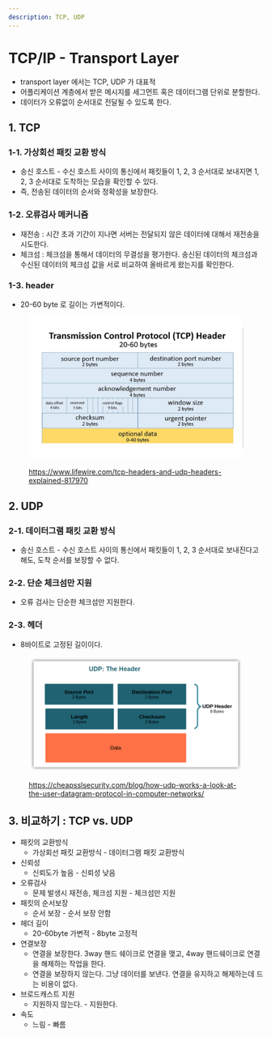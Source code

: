 ```yaml
---
description: TCP, UDP
---
```


# TCP/IP - Transport Layer

* transport layer 에서는 TCP, UDP 가 대표적
* 어플리케이션 계층에서 받은 메시지를 세그먼트 혹은 데이터그램 단위로 분할한다.&#x20;
* 데이터가 오류없이 순서대로 전달될 수 있도록 한다. &#x20;

## 1. TCP&#x20;

### 1-1. 가상회선 패킷 교환 방식

* 송신 호스트 - 수신 호스트 사이의 통신에서 패킷들이 1, 2, 3 순서대로 보내지면 1, 2, 3 순서대로 도착하는 모습을 확인할 수 있다.&#x20;
* 즉, 전송된 데이터의 순서와 정확성을 보장한다. &#x20;

### 1-2. 오류검사 메커니즘&#x20;

* 재전송 : 시간 초과 기간이 지나면 서버는 전달되지 않은 데이터에 대해서 재전송을 시도한다.&#x20;
* 체크섬 : 체크섬을 통해서 데이터의 무결성을 평가한다. 송신된 데이터의 체크섬과 수신된 데이터의 체크섬 값을 서로 비교하여 올바르게 왔는지를 확인한다.&#x20;

### 1-3. header&#x20;

* 20-60 byte 로 길이는 가변적이다.&#x20;

<figure><img src="../../.gitbook/assets/image (12) (3) (2).png" alt=""><figcaption><p><a href="https://www.lifewire.com/tcp-headers-and-udp-headers-explained-817970">https://www.lifewire.com/tcp-headers-and-udp-headers-explained-817970</a></p></figcaption></figure>

## 2. UDP

### 2-1. 데이터그램 패킷 교환 방식&#x20;

* 송신 호스트 - 수신 호스트 사이의 통신에서 패킷들이 1, 2, 3 순서대로 보내진다고 해도, 도착 순서를 보장할 수 없다.&#x20;

### 2-2. 단순 체크섬만 지원&#x20;

* 오류 검사는 단순한 체크섬만 지원한다.&#x20;

### 2-3. 헤더

* 8바이트로 고정된 길이이다. &#x20;

<figure><img src="../../.gitbook/assets/image (7) (2) (2) (1).png" alt=""><figcaption><p><a href="https://cheapsslsecurity.com/blog/how-udp-works-a-look-at-the-user-datagram-protocol-in-computer-networks/">https://cheapsslsecurity.com/blog/how-udp-works-a-look-at-the-user-datagram-protocol-in-computer-networks/</a></p></figcaption></figure>

## 3. 비교하기 : TCP vs. UDP&#x20;

* 패킷의 교환방식&#x20;
  * 가상회선 패킷 교환방식 - 데이터그램 패킷 교환방식&#x20;
* 신뢰성&#x20;
  * 신뢰도가 높음 - 신뢰성 낮음&#x20;
* 오류검사&#x20;
  * 문제 발생시 재전송, 체크섬 지원 - 체크섬만 지원&#x20;
* 패킷의 순서보장&#x20;
  * 순서 보장 - 순서 보장 안함&#x20;
* 헤더 길이&#x20;
  * 20-60byte 가변적 - 8byte 고정적&#x20;
* 연결보장&#x20;
  * 연결을 보장한다. 3way 핸드 쉐이크로 연결을 맺고, 4way 핸드쉐이크로 연결을 해제하는 작업을 한다.&#x20;
  * 연결을 보장하지 않는다. 그냥 데이터를 보낸다. 연결을 유지하고 해제하는데 드는 비용이 없다.&#x20;
* 브로드캐스트 지원&#x20;
  * 지원하지 않는다. - 지원한다.&#x20;
* 속도&#x20;
  * 느림 - 빠름&#x20;
